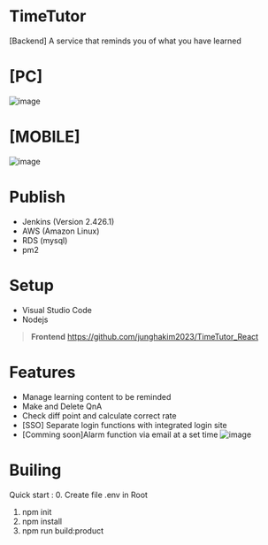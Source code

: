 # TimeTutor
[Backend] A service that reminds you of what you have learned

# [PC]
![image](https://github.com/junghakim2023/TimeTutor/assets/150854918/3e5bd1d2-fe8f-4093-ab82-3ad1788a053a)


# [MOBILE]
![image](https://github.com/junghakim2023/TimeTutor/assets/150854918/21b5d193-4f68-4f33-975c-ea4be109c0bb)


# Publish
- Jenkins (Version 2.426.1)
- AWS (Amazon Linux)
- RDS (mysql)
- pm2

# Setup
- Visual Studio Code
- Nodejs
> **Frontend** https://github.com/junghakim2023/TimeTutor_React

# Features
- Manage learning content to be reminded
- Make and Delete QnA
- Check diff point and calculate correct rate
- [SSO] Separate login functions with integrated login site
- [Comming soon]Alarm function via email at a set time
![image](https://github.com/junghakim2023/TimeTutor/assets/150854918/0b649080-c54d-436c-b848-da68d62b5c80)


# Builing
Quick start :
0. Create file .env in Root
1. npm init
2. npm install
3. npm run build:product

